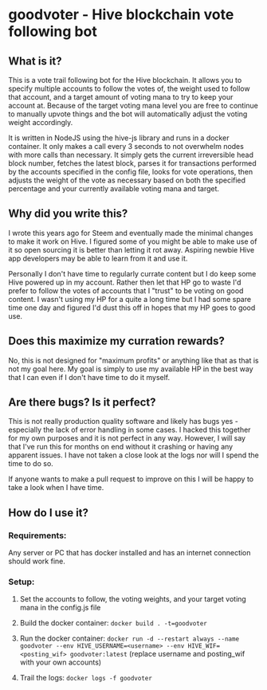 # goodvoter - Hive blockchain vote following bot


## What is it?

This is a vote trail following bot for the Hive blockchain. It allows you to specify multiple accounts to follow the votes of, the weight used to follow that account, and a target amount of voting mana to try to keep your account at. Because of the target voting mana level you are free to continue to manually upvote things and the bot will automatically adjust the voting weight accordingly.

It is written in NodeJS using the hive-js library and runs in a docker container. It only makes a call every 3 seconds to not overwhelm nodes with more calls than necessary. It simply gets the current irreversible head block number, fetches the latest block, parses it for transactions performed by the accounts specified in the config file, looks for vote operations, then adjusts the weight of the vote as necessary based on both the specified percentage and your currently available voting mana and target.

## Why did you write this?

I wrote this years ago for Steem and eventually made the minimal changes to make it work on Hive. I figured some of you might be able to make use of it so open sourcing it is better than letting it rot away. Aspiring newbie Hive app developers may be able to learn from it and use it.

Personally I don't have time to regularly currate content but I do keep some Hive powered up in my account. Rather then let that HP go to waste I'd prefer to follow the votes of accounts that I "trust" to be voting on good content. I wasn't using my HP for a quite a long time but I had some spare time one day and figured I'd dust this off in hopes that my HP goes to good use.

## Does this maximize my curration rewards?

No, this is not designed for "maximum profits" or anything like that as that is not my goal here. My goal is simply to use my available HP in the best way that I can even if I don't have time to do it myself.

## Are there bugs? Is it perfect?

This is not really production quality software and likely has bugs yes - especially the lack of error handling in some cases. I hacked this together for my own purposes and it is not perfect in any way. However, I will say that I've run this for months on end without it crashing or having any apparent issues. I have not taken a close look at the logs nor will I spend the time to do so.

If anyone wants to make a pull request to improve on this I will be happy to take a look when I have time.

## How do I use it?

### Requirements:

Any server or PC that has docker installed and has an internet connection should work fine.

### Setup:

1) Set the accounts to follow, the voting weights, and your target voting mana in the config.js file

2) Build the docker container: `docker build . -t=goodvoter`

3) Run the docker container: `docker run -d --restart always --name goodvoter --env HIVE_USERNAME=<username> --env HIVE_WIF=<posting_wif> goodvoter:latest`
(replace username and posting_wif with your own accounts)

4) Trail the logs: `docker logs -f goodvoter`



